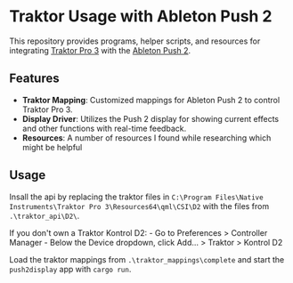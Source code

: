 # Traktor Usage with Ableton Push 2

This repository provides programs, helper scripts, and resources for integrating [Traktor Pro 3](https://www.native-instruments.com/en/products/traktor/dj-software/traktor-pro-3/) with the [Ableton Push 2](https://www.ableton.com/en/push/).

## Features

- **Traktor Mapping**: Customized mappings for Ableton Push 2 to control Traktor Pro 3.
- **Display Driver**: Utilizes the Push 2 display for showing current effects and other functions with real-time feedback.
- **Resources**: A number of resources I found while researching which might be helpful


## Usage

Insall the api by replacing the traktor files in `C:\Program Files\Native Instruments\Traktor Pro 3\Resources64\qml\CSI\D2` with the files from `.\traktor_api\D2\`.

If you don't own a Traktor Kontrol D2:
    - Go to Preferences > Controller Manager
    - Below the Device dropdown, click Add… > Traktor > Kontrol D2

Load the traktor mappings from `.\traktor_mappings\complete` and start the `push2display` app with `cargo run`.